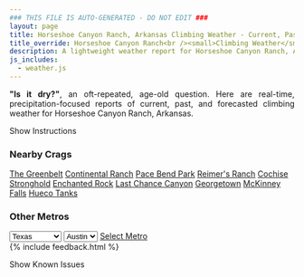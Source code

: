 ```yaml
---
### THIS FILE IS AUTO-GENERATED - DO NOT EDIT ###
layout: page
title: Horseshoe Canyon Ranch, Arkansas Climbing Weather - Current, Past, and Forecasted Report
title_override: Horseshoe Canyon Ranch<br /><small>Climbing Weather</small>
description: A lightweight weather report for Horseshoe Canyon Ranch, Arkansas. Optimized for slow internet connections.
js_includes:
  - weather.js
---
```


<section class="measure center lh-copy f5-ns f6 ph2 mv4" style="text-align: justify;">
<strong>"Is it dry?"</strong>, an oft-repeated, age-old question. Here are real-time,
precipitation-focused reports of current, past, and forecasted climbing weather for Horseshoe Canyon Ranch, Arkansas.
</section>

<p id="settings-toggle" class="mw5 b center tc hover-light-red black-70 pointer">Show Instructions</p>
<section id="settings" class="overflow-hidden" style="display:none;">
    <div class="mv2 ph2 center">
        <div class="fn f6 tc pv2">
            <p class="measure lh-copy center"><strong>Show/hide hourly forecasts</strong> by clicking the desired day.</p>
            <hr class="mw5 p0 mv2 o-60 b0 bt b--light-red light-red bg-light-red">
            <p class="measure lh-copy center"><strong>Current and Past conditions</strong> are measured by the nearest weather station. <strong>Forecast conditions</strong> are calculated and polled separately.</p>
            <hr class="mw5 p0 mv2 o-60 b0 bt b--light-red light-red bg-light-red">
            <p class="measure lh-copy center"><strong>Having issues?</strong> Try <a id="clear-cache" class="no-underline relative fancy-link light-red hover-light-red" href="#">clearing the local cache</a>.</p>
            <hr class="mw5 p0 mv2 o-60 b0 bt b--light-red light-red bg-light-red">
            <p class="measure lh-copy center">Weather data sourced from <a class="no-underline fancy-link relative light-red" target="_blank" href="https://www.weather.gov/documentation/services-web-api">weather.gov</a>.</p>
        </div>
    </div>
</section>
<section id="weather" data-crag="horseshoe-canyon-ranch-arkansas" class="mv4-ns mv3 ph2 center"></section>
<section id="nearby" class="tc lh-copy">
  <h3>Nearby Crags</h3>
<a class="nowrap no-underline fancy-link relative light-red mh3" href="/crags/the-greenbelt-texas-weather.html">The Greenbelt</a>
<a class="nowrap no-underline fancy-link relative light-red mh3" href="/crags/continental-ranch-texas-weather.html">Continental Ranch</a>
<a class="nowrap no-underline fancy-link relative light-red mh3" href="/crags/pace-bend-park-texas-weather.html">Pace Bend Park</a>
<a class="nowrap no-underline fancy-link relative light-red mh3" href="/crags/reimers-ranch-texas-weather.html">Reimer's Ranch</a>
<a class="nowrap no-underline fancy-link relative light-red mh3" href="/crags/cochise-stronghold-arizona-weather.html">Cochise Stronghold</a>
<a class="nowrap no-underline fancy-link relative light-red mh3" href="/crags/enchanted-rock-texas-weather.html">Enchanted Rock</a>
<a class="nowrap no-underline fancy-link relative light-red mh3" href="/crags/last-chance-canyon-new-mexico-weather.html">Last Chance Canyon</a>
<a class="nowrap no-underline fancy-link relative light-red mh3" href="/crags/georgetown-texas-weather.html">Georgetown</a>
<a class="nowrap no-underline fancy-link relative light-red mh3" href="/crags/mckinney-falls-texas-weather.html">McKinney Falls</a>
<a class="nowrap no-underline fancy-link relative light-red mh3" href="/crags/hueco-tanks-texas-weather.html">Hueco Tanks</a>
</section>
<section id="nearby" class="tc lh-copy">
  <h3>Other Metros</h3>
  <select class="ma1 bg-near-white pa2" id="stateSel">
    <option value="Texas" selected>Texas</option>
    <option value="Washington">Washington</option>
    <option value="Colorado">Colorado</option>
    <option value="Tennessee">Tennessee</option>
    <option value="Utah">Utah</option>
    <option value="California">California</option>
  </select>
  <select class="ma1 bg-near-white pa2" id="citySel">
    <option value="Austin" selected>Austin</option>
  </select>
  <a id="selectMetro" class="f6 link dim ph3 pv2 ma1 dib white bg-light-red" href="/crags/austin-texas-weather.html">Select Metro</a>
  <script>
    var states = [];
    states["Texas"] = "Austin"
    states["Washington"] = "Seattle"
    states["Colorado"] = "Denver"
    states["Tennessee"] = "Nashville"
    states["Utah"] = "Salt Lake City"
    states["California"] = "San Francisco|Los Angeles"
  </script>
</section>
{% include feedback.html %}
<p id="issues-toggle" class="mw5 b center tc hover-light-red black-70 pointer">Show Known Issues</p>
<section id="issues" class="overflow-hidden tc f6">
</section>

<script>
  var weekly_LZK_44_127 = {"updated":"2022-06-13T07:36:39+00:00","units":"us","forecastGenerator":"BaselineForecastGenerator","generatedAt":"2022-06-13T08:39:43+00:00","updateTime":"2022-06-13T07:36:39+00:00","validTimes":"2022-06-13T01:00:00+00:00/P8DT6H","elevation":{"unitCode":"wmoUnit:m","value":534.0096},"periods":[{"number":1,"name":"Overnight","startTime":"2022-06-13T03:00:00-05:00","endTime":"2022-06-13T06:00:00-05:00","isDaytime":false,"temperature":75,"temperatureUnit":"F","temperatureTrend":null,"windSpeed":"10 mph","windDirection":"SSW","icon":"https://api.weather.gov/icons/land/night/few?size=medium","shortForecast":"Mostly Clear","detailedForecast":"Mostly clear, with a low around 75. South southwest wind around 10 mph."},{"number":2,"name":"Monday","startTime":"2022-06-13T06:00:00-05:00","endTime":"2022-06-13T18:00:00-05:00","isDaytime":true,"temperature":91,"temperatureUnit":"F","temperatureTrend":null,"windSpeed":"10 to 15 mph","windDirection":"SSW","icon":"https://api.weather.gov/icons/land/day/few?size=medium","shortForecast":"Sunny","detailedForecast":"Sunny, with a high near 91. Heat index values as high as 98. South southwest wind 10 to 15 mph, with gusts as high as 30 mph."},{"number":3,"name":"Monday Night","startTime":"2022-06-13T18:00:00-05:00","endTime":"2022-06-14T06:00:00-05:00","isDaytime":false,"temperature":73,"temperatureUnit":"F","temperatureTrend":null,"windSpeed":"5 to 10 mph","windDirection":"SSW","icon":"https://api.weather.gov/icons/land/night/skc?size=medium","shortForecast":"Clear","detailedForecast":"Clear, with a low around 73. South southwest wind 5 to 10 mph."},{"number":4,"name":"Tuesday","startTime":"2022-06-14T06:00:00-05:00","endTime":"2022-06-14T18:00:00-05:00","isDaytime":true,"temperature":87,"temperatureUnit":"F","temperatureTrend":null,"windSpeed":"10 mph","windDirection":"SSW","icon":"https://api.weather.gov/icons/land/day/skc?size=medium","shortForecast":"Sunny","detailedForecast":"Sunny, with a high near 87. South southwest wind around 10 mph, with gusts as high as 25 mph."},{"number":5,"name":"Tuesday Night","startTime":"2022-06-14T18:00:00-05:00","endTime":"2022-06-15T06:00:00-05:00","isDaytime":false,"temperature":71,"temperatureUnit":"F","temperatureTrend":null,"windSpeed":"5 to 10 mph","windDirection":"S","icon":"https://api.weather.gov/icons/land/night/few?size=medium","shortForecast":"Mostly Clear","detailedForecast":"Mostly clear, with a low around 71. South wind 5 to 10 mph."},{"number":6,"name":"Wednesday","startTime":"2022-06-15T06:00:00-05:00","endTime":"2022-06-15T18:00:00-05:00","isDaytime":true,"temperature":87,"temperatureUnit":"F","temperatureTrend":null,"windSpeed":"5 to 10 mph","windDirection":"SSW","icon":"https://api.weather.gov/icons/land/day/few?size=medium","shortForecast":"Sunny","detailedForecast":"Sunny, with a high near 87. South southwest wind 5 to 10 mph, with gusts as high as 25 mph."},{"number":7,"name":"Wednesday Night","startTime":"2022-06-15T18:00:00-05:00","endTime":"2022-06-16T06:00:00-05:00","isDaytime":false,"temperature":70,"temperatureUnit":"F","temperatureTrend":null,"windSpeed":"5 mph","windDirection":"SSW","icon":"https://api.weather.gov/icons/land/night/few?size=medium","shortForecast":"Mostly Clear","detailedForecast":"Mostly clear, with a low around 70. South southwest wind around 5 mph."},{"number":8,"name":"Thursday","startTime":"2022-06-16T06:00:00-05:00","endTime":"2022-06-16T18:00:00-05:00","isDaytime":true,"temperature":90,"temperatureUnit":"F","temperatureTrend":null,"windSpeed":"5 mph","windDirection":"SW","icon":"https://api.weather.gov/icons/land/day/few?size=medium","shortForecast":"Sunny","detailedForecast":"Sunny, with a high near 90. Southwest wind around 5 mph."},{"number":9,"name":"Thursday Night","startTime":"2022-06-16T18:00:00-05:00","endTime":"2022-06-17T06:00:00-05:00","isDaytime":false,"temperature":69,"temperatureUnit":"F","temperatureTrend":null,"windSpeed":"0 to 5 mph","windDirection":"W","icon":"https://api.weather.gov/icons/land/night/few?size=medium","shortForecast":"Mostly Clear","detailedForecast":"Mostly clear, with a low around 69. West wind 0 to 5 mph."},{"number":10,"name":"Friday","startTime":"2022-06-17T06:00:00-05:00","endTime":"2022-06-17T18:00:00-05:00","isDaytime":true,"temperature":88,"temperatureUnit":"F","temperatureTrend":null,"windSpeed":"5 mph","windDirection":"N","icon":"https://api.weather.gov/icons/land/day/few?size=medium","shortForecast":"Sunny","detailedForecast":"Sunny, with a high near 88."},{"number":11,"name":"Friday Night","startTime":"2022-06-17T18:00:00-05:00","endTime":"2022-06-18T06:00:00-05:00","isDaytime":false,"temperature":66,"temperatureUnit":"F","temperatureTrend":null,"windSpeed":"5 mph","windDirection":"NE","icon":"https://api.weather.gov/icons/land/night/few?size=medium","shortForecast":"Mostly Clear","detailedForecast":"Mostly clear, with a low around 66."},{"number":12,"name":"Saturday","startTime":"2022-06-18T06:00:00-05:00","endTime":"2022-06-18T18:00:00-05:00","isDaytime":true,"temperature":86,"temperatureUnit":"F","temperatureTrend":null,"windSpeed":"5 mph","windDirection":"ENE","icon":"https://api.weather.gov/icons/land/day/skc?size=medium","shortForecast":"Sunny","detailedForecast":"Sunny, with a high near 86."},{"number":13,"name":"Saturday Night","startTime":"2022-06-18T18:00:00-05:00","endTime":"2022-06-19T06:00:00-05:00","isDaytime":false,"temperature":64,"temperatureUnit":"F","temperatureTrend":null,"windSpeed":"5 mph","windDirection":"ESE","icon":"https://api.weather.gov/icons/land/night/skc?size=medium","shortForecast":"Clear","detailedForecast":"Clear, with a low around 64."},{"number":14,"name":"Sunday","startTime":"2022-06-19T06:00:00-05:00","endTime":"2022-06-19T18:00:00-05:00","isDaytime":true,"temperature":86,"temperatureUnit":"F","temperatureTrend":null,"windSpeed":"0 to 5 mph","windDirection":"ESE","icon":"https://api.weather.gov/icons/land/day/skc?size=medium","shortForecast":"Sunny","detailedForecast":"Sunny, with a high near 86."}]}
  var hourly_LZK_44_127 = {"@context":["https://geojson.org/geojson-ld/geojson-context.jsonld",{"@version":"1.1","wx":"https://api.weather.gov/ontology#","geo":"http://www.opengis.net/ont/geosparql#","unit":"http://codes.wmo.int/common/unit/","@vocab":"https://api.weather.gov/ontology#"}],"type":"Feature","geometry":{"type":"Polygon","coordinates":[[[-93.2967623,36.0128648],[-93.29711019999999,35.990459800000004],[-93.26942,35.990176000000005],[-93.2690664,36.012581100000006],[-93.2967623,36.0128648]]]},"properties":{"updated":"2022-06-13T07:36:39+00:00","units":"us","forecastGenerator":"HourlyForecastGenerator","generatedAt":"2022-06-13T08:39:43+00:00","updateTime":"2022-06-13T07:36:39+00:00","validTimes":"2022-06-13T01:00:00+00:00/P8DT6H","elevation":{"unitCode":"wmoUnit:m","value":534.0096},"periods":[{"number":1,"name":"","startTime":"2022-06-13T03:00:00-05:00","endTime":"2022-06-13T04:00:00-05:00","isDaytime":false,"temperature":76,"temperatureUnit":"F","temperatureTrend":null,"windSpeed":"10 mph","windDirection":"SSW","icon":"https://api.weather.gov/icons/land/night/few?size=small","shortForecast":"Mostly Clear","detailedForecast":""},{"number":2,"name":"","startTime":"2022-06-13T04:00:00-05:00","endTime":"2022-06-13T05:00:00-05:00","isDaytime":false,"temperature":75,"temperatureUnit":"F","temperatureTrend":null,"windSpeed":"10 mph","windDirection":"SSW","icon":"https://api.weather.gov/icons/land/night/few?size=small","shortForecast":"Mostly Clear","detailedForecast":""},{"number":3,"name":"","startTime":"2022-06-13T05:00:00-05:00","endTime":"2022-06-13T06:00:00-05:00","isDaytime":false,"temperature":75,"temperatureUnit":"F","temperatureTrend":null,"windSpeed":"10 mph","windDirection":"SSW","icon":"https://api.weather.gov/icons/land/night/few?size=small","shortForecast":"Mostly Clear","detailedForecast":""},{"number":4,"name":"","startTime":"2022-06-13T06:00:00-05:00","endTime":"2022-06-13T07:00:00-05:00","isDaytime":true,"temperature":75,"temperatureUnit":"F","temperatureTrend":null,"windSpeed":"15 mph","windDirection":"SSW","icon":"https://api.weather.gov/icons/land/day/few?size=small","shortForecast":"Sunny","detailedForecast":""},{"number":5,"name":"","startTime":"2022-06-13T07:00:00-05:00","endTime":"2022-06-13T08:00:00-05:00","isDaytime":true,"temperature":76,"temperatureUnit":"F","temperatureTrend":null,"windSpeed":"10 mph","windDirection":"SSW","icon":"https://api.weather.gov/icons/land/day/few?size=small","shortForecast":"Sunny","detailedForecast":""},{"number":6,"name":"","startTime":"2022-06-13T08:00:00-05:00","endTime":"2022-06-13T09:00:00-05:00","isDaytime":true,"temperature":79,"temperatureUnit":"F","temperatureTrend":null,"windSpeed":"10 mph","windDirection":"SSW","icon":"https://api.weather.gov/icons/land/day/few?size=small","shortForecast":"Sunny","detailedForecast":""},{"number":7,"name":"","startTime":"2022-06-13T09:00:00-05:00","endTime":"2022-06-13T10:00:00-05:00","isDaytime":true,"temperature":82,"temperatureUnit":"F","temperatureTrend":null,"windSpeed":"10 mph","windDirection":"SW","icon":"https://api.weather.gov/icons/land/day/few?size=small","shortForecast":"Sunny","detailedForecast":""},{"number":8,"name":"","startTime":"2022-06-13T10:00:00-05:00","endTime":"2022-06-13T11:00:00-05:00","isDaytime":true,"temperature":84,"temperatureUnit":"F","temperatureTrend":null,"windSpeed":"10 mph","windDirection":"SW","icon":"https://api.weather.gov/icons/land/day/skc?size=small","shortForecast":"Sunny","detailedForecast":""},{"number":9,"name":"","startTime":"2022-06-13T11:00:00-05:00","endTime":"2022-06-13T12:00:00-05:00","isDaytime":true,"temperature":86,"temperatureUnit":"F","temperatureTrend":null,"windSpeed":"10 mph","windDirection":"SW","icon":"https://api.weather.gov/icons/land/day/few?size=small","shortForecast":"Sunny","detailedForecast":""},{"number":10,"name":"","startTime":"2022-06-13T12:00:00-05:00","endTime":"2022-06-13T13:00:00-05:00","isDaytime":true,"temperature":88,"temperatureUnit":"F","temperatureTrend":null,"windSpeed":"10 mph","windDirection":"SW","icon":"https://api.weather.gov/icons/land/day/skc?size=small","shortForecast":"Sunny","detailedForecast":""},{"number":11,"name":"","startTime":"2022-06-13T13:00:00-05:00","endTime":"2022-06-13T14:00:00-05:00","isDaytime":true,"temperature":89,"temperatureUnit":"F","temperatureTrend":null,"windSpeed":"10 mph","windDirection":"SW","icon":"https://api.weather.gov/icons/land/day/skc?size=small","shortForecast":"Sunny","detailedForecast":""},{"number":12,"name":"","startTime":"2022-06-13T14:00:00-05:00","endTime":"2022-06-13T15:00:00-05:00","isDaytime":true,"temperature":90,"temperatureUnit":"F","temperatureTrend":null,"windSpeed":"10 mph","windDirection":"SSW","icon":"https://api.weather.gov/icons/land/day/skc?size=small","shortForecast":"Sunny","detailedForecast":""},{"number":13,"name":"","startTime":"2022-06-13T15:00:00-05:00","endTime":"2022-06-13T16:00:00-05:00","isDaytime":true,"temperature":91,"temperatureUnit":"F","temperatureTrend":null,"windSpeed":"10 mph","windDirection":"SSW","icon":"https://api.weather.gov/icons/land/day/skc?size=small","shortForecast":"Sunny","detailedForecast":""},{"number":14,"name":"","startTime":"2022-06-13T16:00:00-05:00","endTime":"2022-06-13T17:00:00-05:00","isDaytime":true,"temperature":91,"temperatureUnit":"F","temperatureTrend":null,"windSpeed":"10 mph","windDirection":"SSW","icon":"https://api.weather.gov/icons/land/day/skc?size=small","shortForecast":"Sunny","detailedForecast":""},{"number":15,"name":"","startTime":"2022-06-13T17:00:00-05:00","endTime":"2022-06-13T18:00:00-05:00","isDaytime":true,"temperature":90,"temperatureUnit":"F","temperatureTrend":null,"windSpeed":"10 mph","windDirection":"SSW","icon":"https://api.weather.gov/icons/land/day/skc?size=small","shortForecast":"Sunny","detailedForecast":""},{"number":16,"name":"","startTime":"2022-06-13T18:00:00-05:00","endTime":"2022-06-13T19:00:00-05:00","isDaytime":false,"temperature":88,"temperatureUnit":"F","temperatureTrend":null,"windSpeed":"10 mph","windDirection":"SSW","icon":"https://api.weather.gov/icons/land/night/skc?size=small","shortForecast":"Clear","detailedForecast":""},{"number":17,"name":"","startTime":"2022-06-13T19:00:00-05:00","endTime":"2022-06-13T20:00:00-05:00","isDaytime":false,"temperature":86,"temperatureUnit":"F","temperatureTrend":null,"windSpeed":"5 mph","windDirection":"S","icon":"https://api.weather.gov/icons/land/night/skc?size=small","shortForecast":"Clear","detailedForecast":""},{"number":18,"name":"","startTime":"2022-06-13T20:00:00-05:00","endTime":"2022-06-13T21:00:00-05:00","isDaytime":false,"temperature":83,"temperatureUnit":"F","temperatureTrend":null,"windSpeed":"5 mph","windDirection":"S","icon":"https://api.weather.gov/icons/land/night/skc?size=small","shortForecast":"Clear","detailedForecast":""},{"number":19,"name":"","startTime":"2022-06-13T21:00:00-05:00","endTime":"2022-06-13T22:00:00-05:00","isDaytime":false,"temperature":80,"temperatureUnit":"F","temperatureTrend":null,"windSpeed":"10 mph","windDirection":"S","icon":"https://api.weather.gov/icons/land/night/skc?size=small","shortForecast":"Clear","detailedForecast":""},{"number":20,"name":"","startTime":"2022-06-13T22:00:00-05:00","endTime":"2022-06-13T23:00:00-05:00","isDaytime":false,"temperature":78,"temperatureUnit":"F","temperatureTrend":null,"windSpeed":"10 mph","windDirection":"S","icon":"https://api.weather.gov/icons/land/night/skc?size=small","shortForecast":"Clear","detailedForecast":""},{"number":21,"name":"","startTime":"2022-06-13T23:00:00-05:00","endTime":"2022-06-14T00:00:00-05:00","isDaytime":false,"temperature":77,"temperatureUnit":"F","temperatureTrend":null,"windSpeed":"10 mph","windDirection":"S","icon":"https://api.weather.gov/icons/land/night/skc?size=small","shortForecast":"Clear","detailedForecast":""},{"number":22,"name":"","startTime":"2022-06-14T00:00:00-05:00","endTime":"2022-06-14T01:00:00-05:00","isDaytime":false,"temperature":76,"temperatureUnit":"F","temperatureTrend":null,"windSpeed":"10 mph","windDirection":"SSW","icon":"https://api.weather.gov/icons/land/night/skc?size=small","shortForecast":"Clear","detailedForecast":""},{"number":23,"name":"","startTime":"2022-06-14T01:00:00-05:00","endTime":"2022-06-14T02:00:00-05:00","isDaytime":false,"temperature":76,"temperatureUnit":"F","temperatureTrend":null,"windSpeed":"10 mph","windDirection":"SSW","icon":"https://api.weather.gov/icons/land/night/skc?size=small","shortForecast":"Clear","detailedForecast":""},{"number":24,"name":"","startTime":"2022-06-14T02:00:00-05:00","endTime":"2022-06-14T03:00:00-05:00","isDaytime":false,"temperature":76,"temperatureUnit":"F","temperatureTrend":null,"windSpeed":"10 mph","windDirection":"SSW","icon":"https://api.weather.gov/icons/land/night/skc?size=small","shortForecast":"Clear","detailedForecast":""},{"number":25,"name":"","startTime":"2022-06-14T03:00:00-05:00","endTime":"2022-06-14T04:00:00-05:00","isDaytime":false,"temperature":75,"temperatureUnit":"F","temperatureTrend":null,"windSpeed":"10 mph","windDirection":"SSW","icon":"https://api.weather.gov/icons/land/night/skc?size=small","shortForecast":"Clear","detailedForecast":""},{"number":26,"name":"","startTime":"2022-06-14T04:00:00-05:00","endTime":"2022-06-14T05:00:00-05:00","isDaytime":false,"temperature":75,"temperatureUnit":"F","temperatureTrend":null,"windSpeed":"10 mph","windDirection":"SSW","icon":"https://api.weather.gov/icons/land/night/skc?size=small","shortForecast":"Clear","detailedForecast":""},{"number":27,"name":"","startTime":"2022-06-14T05:00:00-05:00","endTime":"2022-06-14T06:00:00-05:00","isDaytime":false,"temperature":75,"temperatureUnit":"F","temperatureTrend":null,"windSpeed":"10 mph","windDirection":"SSW","icon":"https://api.weather.gov/icons/land/night/skc?size=small","shortForecast":"Clear","detailedForecast":""},{"number":28,"name":"","startTime":"2022-06-14T06:00:00-05:00","endTime":"2022-06-14T07:00:00-05:00","isDaytime":true,"temperature":74,"temperatureUnit":"F","temperatureTrend":null,"windSpeed":"10 mph","windDirection":"SSW","icon":"https://api.weather.gov/icons/land/day/skc?size=small","shortForecast":"Sunny","detailedForecast":""},{"number":29,"name":"","startTime":"2022-06-14T07:00:00-05:00","endTime":"2022-06-14T08:00:00-05:00","isDaytime":true,"temperature":74,"temperatureUnit":"F","temperatureTrend":null,"windSpeed":"10 mph","windDirection":"SW","icon":"https://api.weather.gov/icons/land/day/skc?size=small","shortForecast":"Sunny","detailedForecast":""},{"number":30,"name":"","startTime":"2022-06-14T08:00:00-05:00","endTime":"2022-06-14T09:00:00-05:00","isDaytime":true,"temperature":76,"temperatureUnit":"F","temperatureTrend":null,"windSpeed":"10 mph","windDirection":"SW","icon":"https://api.weather.gov/icons/land/day/skc?size=small","shortForecast":"Sunny","detailedForecast":""},{"number":31,"name":"","startTime":"2022-06-14T09:00:00-05:00","endTime":"2022-06-14T10:00:00-05:00","isDaytime":true,"temperature":79,"temperatureUnit":"F","temperatureTrend":null,"windSpeed":"10 mph","windDirection":"SW","icon":"https://api.weather.gov/icons/land/day/skc?size=small","shortForecast":"Sunny","detailedForecast":""},{"number":32,"name":"","startTime":"2022-06-14T10:00:00-05:00","endTime":"2022-06-14T11:00:00-05:00","isDaytime":true,"temperature":81,"temperatureUnit":"F","temperatureTrend":null,"windSpeed":"10 mph","windDirection":"SW","icon":"https://api.weather.gov/icons/land/day/skc?size=small","shortForecast":"Sunny","detailedForecast":""},{"number":33,"name":"","startTime":"2022-06-14T11:00:00-05:00","endTime":"2022-06-14T12:00:00-05:00","isDaytime":true,"temperature":83,"temperatureUnit":"F","temperatureTrend":null,"windSpeed":"10 mph","windDirection":"SW","icon":"https://api.weather.gov/icons/land/day/few?size=small","shortForecast":"Sunny","detailedForecast":""},{"number":34,"name":"","startTime":"2022-06-14T12:00:00-05:00","endTime":"2022-06-14T13:00:00-05:00","isDaytime":true,"temperature":85,"temperatureUnit":"F","temperatureTrend":null,"windSpeed":"10 mph","windDirection":"SW","icon":"https://api.weather.gov/icons/land/day/few?size=small","shortForecast":"Sunny","detailedForecast":""},{"number":35,"name":"","startTime":"2022-06-14T13:00:00-05:00","endTime":"2022-06-14T14:00:00-05:00","isDaytime":true,"temperature":86,"temperatureUnit":"F","temperatureTrend":null,"windSpeed":"10 mph","windDirection":"SW","icon":"https://api.weather.gov/icons/land/day/skc?size=small","shortForecast":"Sunny","detailedForecast":""},{"number":36,"name":"","startTime":"2022-06-14T14:00:00-05:00","endTime":"2022-06-14T15:00:00-05:00","isDaytime":true,"temperature":87,"temperatureUnit":"F","temperatureTrend":null,"windSpeed":"10 mph","windDirection":"SW","icon":"https://api.weather.gov/icons/land/day/skc?size=small","shortForecast":"Sunny","detailedForecast":""},{"number":37,"name":"","startTime":"2022-06-14T15:00:00-05:00","endTime":"2022-06-14T16:00:00-05:00","isDaytime":true,"temperature":87,"temperatureUnit":"F","temperatureTrend":null,"windSpeed":"10 mph","windDirection":"SSW","icon":"https://api.weather.gov/icons/land/day/skc?size=small","shortForecast":"Sunny","detailedForecast":""},{"number":38,"name":"","startTime":"2022-06-14T16:00:00-05:00","endTime":"2022-06-14T17:00:00-05:00","isDaytime":true,"temperature":87,"temperatureUnit":"F","temperatureTrend":null,"windSpeed":"10 mph","windDirection":"SSW","icon":"https://api.weather.gov/icons/land/day/skc?size=small","shortForecast":"Sunny","detailedForecast":""},{"number":39,"name":"","startTime":"2022-06-14T17:00:00-05:00","endTime":"2022-06-14T18:00:00-05:00","isDaytime":true,"temperature":85,"temperatureUnit":"F","temperatureTrend":null,"windSpeed":"10 mph","windDirection":"SSW","icon":"https://api.weather.gov/icons/land/day/few?size=small","shortForecast":"Sunny","detailedForecast":""},{"number":40,"name":"","startTime":"2022-06-14T18:00:00-05:00","endTime":"2022-06-14T19:00:00-05:00","isDaytime":false,"temperature":84,"temperatureUnit":"F","temperatureTrend":null,"windSpeed":"10 mph","windDirection":"S","icon":"https://api.weather.gov/icons/land/night/few?size=small","shortForecast":"Mostly Clear","detailedForecast":""},{"number":41,"name":"","startTime":"2022-06-14T19:00:00-05:00","endTime":"2022-06-14T20:00:00-05:00","isDaytime":false,"temperature":82,"temperatureUnit":"F","temperatureTrend":null,"windSpeed":"5 mph","windDirection":"S","icon":"https://api.weather.gov/icons/land/night/few?size=small","shortForecast":"Mostly Clear","detailedForecast":""},{"number":42,"name":"","startTime":"2022-06-14T20:00:00-05:00","endTime":"2022-06-14T21:00:00-05:00","isDaytime":false,"temperature":79,"temperatureUnit":"F","temperatureTrend":null,"windSpeed":"5 mph","windDirection":"S","icon":"https://api.weather.gov/icons/land/night/few?size=small","shortForecast":"Mostly Clear","detailedForecast":""},{"number":43,"name":"","startTime":"2022-06-14T21:00:00-05:00","endTime":"2022-06-14T22:00:00-05:00","isDaytime":false,"temperature":77,"temperatureUnit":"F","temperatureTrend":null,"windSpeed":"5 mph","windDirection":"S","icon":"https://api.weather.gov/icons/land/night/skc?size=small","shortForecast":"Clear","detailedForecast":""},{"number":44,"name":"","startTime":"2022-06-14T22:00:00-05:00","endTime":"2022-06-14T23:00:00-05:00","isDaytime":false,"temperature":75,"temperatureUnit":"F","temperatureTrend":null,"windSpeed":"5 mph","windDirection":"S","icon":"https://api.weather.gov/icons/land/night/skc?size=small","shortForecast":"Clear","detailedForecast":""},{"number":45,"name":"","startTime":"2022-06-14T23:00:00-05:00","endTime":"2022-06-15T00:00:00-05:00","isDaytime":false,"temperature":74,"temperatureUnit":"F","temperatureTrend":null,"windSpeed":"5 mph","windDirection":"S","icon":"https://api.weather.gov/icons/land/night/skc?size=small","shortForecast":"Clear","detailedForecast":""},{"number":46,"name":"","startTime":"2022-06-15T00:00:00-05:00","endTime":"2022-06-15T01:00:00-05:00","isDaytime":false,"temperature":74,"temperatureUnit":"F","temperatureTrend":null,"windSpeed":"5 mph","windDirection":"S","icon":"https://api.weather.gov/icons/land/night/few?size=small","shortForecast":"Mostly Clear","detailedForecast":""},{"number":47,"name":"","startTime":"2022-06-15T01:00:00-05:00","endTime":"2022-06-15T02:00:00-05:00","isDaytime":false,"temperature":74,"temperatureUnit":"F","temperatureTrend":null,"windSpeed":"5 mph","windDirection":"S","icon":"https://api.weather.gov/icons/land/night/few?size=small","shortForecast":"Mostly Clear","detailedForecast":""},{"number":48,"name":"","startTime":"2022-06-15T02:00:00-05:00","endTime":"2022-06-15T03:00:00-05:00","isDaytime":false,"temperature":74,"temperatureUnit":"F","temperatureTrend":null,"windSpeed":"5 mph","windDirection":"S","icon":"https://api.weather.gov/icons/land/night/few?size=small","shortForecast":"Mostly Clear","detailedForecast":""},{"number":49,"name":"","startTime":"2022-06-15T03:00:00-05:00","endTime":"2022-06-15T04:00:00-05:00","isDaytime":false,"temperature":73,"temperatureUnit":"F","temperatureTrend":null,"windSpeed":"10 mph","windDirection":"S","icon":"https://api.weather.gov/icons/land/night/few?size=small","shortForecast":"Mostly Clear","detailedForecast":""},{"number":50,"name":"","startTime":"2022-06-15T04:00:00-05:00","endTime":"2022-06-15T05:00:00-05:00","isDaytime":false,"temperature":73,"temperatureUnit":"F","temperatureTrend":null,"windSpeed":"10 mph","windDirection":"S","icon":"https://api.weather.gov/icons/land/night/few?size=small","shortForecast":"Mostly Clear","detailedForecast":""},{"number":51,"name":"","startTime":"2022-06-15T05:00:00-05:00","endTime":"2022-06-15T06:00:00-05:00","isDaytime":false,"temperature":73,"temperatureUnit":"F","temperatureTrend":null,"windSpeed":"10 mph","windDirection":"S","icon":"https://api.weather.gov/icons/land/night/few?size=small","shortForecast":"Mostly Clear","detailedForecast":""},{"number":52,"name":"","startTime":"2022-06-15T06:00:00-05:00","endTime":"2022-06-15T07:00:00-05:00","isDaytime":true,"temperature":73,"temperatureUnit":"F","temperatureTrend":null,"windSpeed":"5 mph","windDirection":"S","icon":"https://api.weather.gov/icons/land/day/few?size=small","shortForecast":"Sunny","detailedForecast":""},{"number":53,"name":"","startTime":"2022-06-15T07:00:00-05:00","endTime":"2022-06-15T08:00:00-05:00","isDaytime":true,"temperature":72,"temperatureUnit":"F","temperatureTrend":null,"windSpeed":"5 mph","windDirection":"SSW","icon":"https://api.weather.gov/icons/land/day/few?size=small","shortForecast":"Sunny","detailedForecast":""},{"number":54,"name":"","startTime":"2022-06-15T08:00:00-05:00","endTime":"2022-06-15T09:00:00-05:00","isDaytime":true,"temperature":75,"temperatureUnit":"F","temperatureTrend":null,"windSpeed":"5 mph","windDirection":"SSW","icon":"https://api.weather.gov/icons/land/day/few?size=small","shortForecast":"Sunny","detailedForecast":""},{"number":55,"name":"","startTime":"2022-06-15T09:00:00-05:00","endTime":"2022-06-15T10:00:00-05:00","isDaytime":true,"temperature":77,"temperatureUnit":"F","temperatureTrend":null,"windSpeed":"5 mph","windDirection":"SSW","icon":"https://api.weather.gov/icons/land/day/few?size=small","shortForecast":"Sunny","detailedForecast":""},{"number":56,"name":"","startTime":"2022-06-15T10:00:00-05:00","endTime":"2022-06-15T11:00:00-05:00","isDaytime":true,"temperature":80,"temperatureUnit":"F","temperatureTrend":null,"windSpeed":"10 mph","windDirection":"SSW","icon":"https://api.weather.gov/icons/land/day/few?size=small","shortForecast":"Sunny","detailedForecast":""},{"number":57,"name":"","startTime":"2022-06-15T11:00:00-05:00","endTime":"2022-06-15T12:00:00-05:00","isDaytime":true,"temperature":81,"temperatureUnit":"F","temperatureTrend":null,"windSpeed":"10 mph","windDirection":"SSW","icon":"https://api.weather.gov/icons/land/day/few?size=small","shortForecast":"Sunny","detailedForecast":""},{"number":58,"name":"","startTime":"2022-06-15T12:00:00-05:00","endTime":"2022-06-15T13:00:00-05:00","isDaytime":true,"temperature":83,"temperatureUnit":"F","temperatureTrend":null,"windSpeed":"10 mph","windDirection":"SSW","icon":"https://api.weather.gov/icons/land/day/few?size=small","shortForecast":"Sunny","detailedForecast":""},{"number":59,"name":"","startTime":"2022-06-15T13:00:00-05:00","endTime":"2022-06-15T14:00:00-05:00","isDaytime":true,"temperature":84,"temperatureUnit":"F","temperatureTrend":null,"windSpeed":"10 mph","windDirection":"SSW","icon":"https://api.weather.gov/icons/land/day/few?size=small","shortForecast":"Sunny","detailedForecast":""},{"number":60,"name":"","startTime":"2022-06-15T14:00:00-05:00","endTime":"2022-06-15T15:00:00-05:00","isDaytime":true,"temperature":85,"temperatureUnit":"F","temperatureTrend":null,"windSpeed":"10 mph","windDirection":"SSW","icon":"https://api.weather.gov/icons/land/day/few?size=small","shortForecast":"Sunny","detailedForecast":""},{"number":61,"name":"","startTime":"2022-06-15T15:00:00-05:00","endTime":"2022-06-15T16:00:00-05:00","isDaytime":true,"temperature":85,"temperatureUnit":"F","temperatureTrend":null,"windSpeed":"10 mph","windDirection":"SSW","icon":"https://api.weather.gov/icons/land/day/sct?size=small","shortForecast":"Mostly Sunny","detailedForecast":""},{"number":62,"name":"","startTime":"2022-06-15T16:00:00-05:00","endTime":"2022-06-15T17:00:00-05:00","isDaytime":true,"temperature":87,"temperatureUnit":"F","temperatureTrend":null,"windSpeed":"10 mph","windDirection":"SSW","icon":"https://api.weather.gov/icons/land/day/sct?size=small","shortForecast":"Mostly Sunny","detailedForecast":""},{"number":63,"name":"","startTime":"2022-06-15T17:00:00-05:00","endTime":"2022-06-15T18:00:00-05:00","isDaytime":true,"temperature":84,"temperatureUnit":"F","temperatureTrend":null,"windSpeed":"10 mph","windDirection":"S","icon":"https://api.weather.gov/icons/land/day/sct?size=small","shortForecast":"Mostly Sunny","detailedForecast":""},{"number":64,"name":"","startTime":"2022-06-15T18:00:00-05:00","endTime":"2022-06-15T19:00:00-05:00","isDaytime":false,"temperature":83,"temperatureUnit":"F","temperatureTrend":null,"windSpeed":"5 mph","windDirection":"S","icon":"https://api.weather.gov/icons/land/night/few?size=small","shortForecast":"Mostly Clear","detailedForecast":""},{"number":65,"name":"","startTime":"2022-06-15T19:00:00-05:00","endTime":"2022-06-15T20:00:00-05:00","isDaytime":false,"temperature":81,"temperatureUnit":"F","temperatureTrend":null,"windSpeed":"5 mph","windDirection":"S","icon":"https://api.weather.gov/icons/land/night/few?size=small","shortForecast":"Mostly Clear","detailedForecast":""},{"number":66,"name":"","startTime":"2022-06-15T20:00:00-05:00","endTime":"2022-06-15T21:00:00-05:00","isDaytime":false,"temperature":79,"temperatureUnit":"F","temperatureTrend":null,"windSpeed":"5 mph","windDirection":"S","icon":"https://api.weather.gov/icons/land/night/few?size=small","shortForecast":"Mostly Clear","detailedForecast":""},{"number":67,"name":"","startTime":"2022-06-15T21:00:00-05:00","endTime":"2022-06-15T22:00:00-05:00","isDaytime":false,"temperature":77,"temperatureUnit":"F","temperatureTrend":null,"windSpeed":"5 mph","windDirection":"S","icon":"https://api.weather.gov/icons/land/night/few?size=small","shortForecast":"Mostly Clear","detailedForecast":""},{"number":68,"name":"","startTime":"2022-06-15T22:00:00-05:00","endTime":"2022-06-15T23:00:00-05:00","isDaytime":false,"temperature":75,"temperatureUnit":"F","temperatureTrend":null,"windSpeed":"5 mph","windDirection":"S","icon":"https://api.weather.gov/icons/land/night/few?size=small","shortForecast":"Mostly Clear","detailedForecast":""},{"number":69,"name":"","startTime":"2022-06-15T23:00:00-05:00","endTime":"2022-06-16T00:00:00-05:00","isDaytime":false,"temperature":74,"temperatureUnit":"F","temperatureTrend":null,"windSpeed":"5 mph","windDirection":"S","icon":"https://api.weather.gov/icons/land/night/few?size=small","shortForecast":"Mostly Clear","detailedForecast":""},{"number":70,"name":"","startTime":"2022-06-16T00:00:00-05:00","endTime":"2022-06-16T01:00:00-05:00","isDaytime":false,"temperature":74,"temperatureUnit":"F","temperatureTrend":null,"windSpeed":"5 mph","windDirection":"S","icon":"https://api.weather.gov/icons/land/night/few?size=small","shortForecast":"Mostly Clear","detailedForecast":""},{"number":71,"name":"","startTime":"2022-06-16T01:00:00-05:00","endTime":"2022-06-16T02:00:00-05:00","isDaytime":false,"temperature":73,"temperatureUnit":"F","temperatureTrend":null,"windSpeed":"5 mph","windDirection":"S","icon":"https://api.weather.gov/icons/land/night/few?size=small","shortForecast":"Mostly Clear","detailedForecast":""},{"number":72,"name":"","startTime":"2022-06-16T02:00:00-05:00","endTime":"2022-06-16T03:00:00-05:00","isDaytime":false,"temperature":73,"temperatureUnit":"F","temperatureTrend":null,"windSpeed":"5 mph","windDirection":"S","icon":"https://api.weather.gov/icons/land/night/few?size=small","shortForecast":"Mostly Clear","detailedForecast":""},{"number":73,"name":"","startTime":"2022-06-16T03:00:00-05:00","endTime":"2022-06-16T04:00:00-05:00","isDaytime":false,"temperature":72,"temperatureUnit":"F","temperatureTrend":null,"windSpeed":"5 mph","windDirection":"S","icon":"https://api.weather.gov/icons/land/night/sct?size=small","shortForecast":"Partly Cloudy","detailedForecast":""},{"number":74,"name":"","startTime":"2022-06-16T04:00:00-05:00","endTime":"2022-06-16T05:00:00-05:00","isDaytime":false,"temperature":72,"temperatureUnit":"F","temperatureTrend":null,"windSpeed":"5 mph","windDirection":"SSW","icon":"https://api.weather.gov/icons/land/night/sct?size=small","shortForecast":"Partly Cloudy","detailedForecast":""},{"number":75,"name":"","startTime":"2022-06-16T05:00:00-05:00","endTime":"2022-06-16T06:00:00-05:00","isDaytime":false,"temperature":72,"temperatureUnit":"F","temperatureTrend":null,"windSpeed":"5 mph","windDirection":"SSW","icon":"https://api.weather.gov/icons/land/night/few?size=small","shortForecast":"Mostly Clear","detailedForecast":""},{"number":76,"name":"","startTime":"2022-06-16T06:00:00-05:00","endTime":"2022-06-16T07:00:00-05:00","isDaytime":true,"temperature":71,"temperatureUnit":"F","temperatureTrend":null,"windSpeed":"5 mph","windDirection":"SSW","icon":"https://api.weather.gov/icons/land/day/few?size=small","shortForecast":"Sunny","detailedForecast":""},{"number":77,"name":"","startTime":"2022-06-16T07:00:00-05:00","endTime":"2022-06-16T08:00:00-05:00","isDaytime":true,"temperature":71,"temperatureUnit":"F","temperatureTrend":null,"windSpeed":"5 mph","windDirection":"SSW","icon":"https://api.weather.gov/icons/land/day/few?size=small","shortForecast":"Sunny","detailedForecast":""},{"number":78,"name":"","startTime":"2022-06-16T08:00:00-05:00","endTime":"2022-06-16T09:00:00-05:00","isDaytime":true,"temperature":74,"temperatureUnit":"F","temperatureTrend":null,"windSpeed":"5 mph","windDirection":"SSW","icon":"https://api.weather.gov/icons/land/day/few?size=small","shortForecast":"Sunny","detailedForecast":""},{"number":79,"name":"","startTime":"2022-06-16T09:00:00-05:00","endTime":"2022-06-16T10:00:00-05:00","isDaytime":true,"temperature":77,"temperatureUnit":"F","temperatureTrend":null,"windSpeed":"5 mph","windDirection":"SW","icon":"https://api.weather.gov/icons/land/day/few?size=small","shortForecast":"Sunny","detailedForecast":""},{"number":80,"name":"","startTime":"2022-06-16T10:00:00-05:00","endTime":"2022-06-16T11:00:00-05:00","isDaytime":true,"temperature":80,"temperatureUnit":"F","temperatureTrend":null,"windSpeed":"5 mph","windDirection":"SW","icon":"https://api.weather.gov/icons/land/day/few?size=small","shortForecast":"Sunny","detailedForecast":""},{"number":81,"name":"","startTime":"2022-06-16T11:00:00-05:00","endTime":"2022-06-16T12:00:00-05:00","isDaytime":true,"temperature":82,"temperatureUnit":"F","temperatureTrend":null,"windSpeed":"5 mph","windDirection":"WSW","icon":"https://api.weather.gov/icons/land/day/few?size=small","shortForecast":"Sunny","detailedForecast":""},{"number":82,"name":"","startTime":"2022-06-16T12:00:00-05:00","endTime":"2022-06-16T13:00:00-05:00","isDaytime":true,"temperature":85,"temperatureUnit":"F","temperatureTrend":null,"windSpeed":"5 mph","windDirection":"WSW","icon":"https://api.weather.gov/icons/land/day/few?size=small","shortForecast":"Sunny","detailedForecast":""},{"number":83,"name":"","startTime":"2022-06-16T13:00:00-05:00","endTime":"2022-06-16T14:00:00-05:00","isDaytime":true,"temperature":87,"temperatureUnit":"F","temperatureTrend":null,"windSpeed":"5 mph","windDirection":"W","icon":"https://api.weather.gov/icons/land/day/few?size=small","shortForecast":"Sunny","detailedForecast":""},{"number":84,"name":"","startTime":"2022-06-16T14:00:00-05:00","endTime":"2022-06-16T15:00:00-05:00","isDaytime":true,"temperature":87,"temperatureUnit":"F","temperatureTrend":null,"windSpeed":"5 mph","windDirection":"W","icon":"https://api.weather.gov/icons/land/day/few?size=small","shortForecast":"Sunny","detailedForecast":""},{"number":85,"name":"","startTime":"2022-06-16T15:00:00-05:00","endTime":"2022-06-16T16:00:00-05:00","isDaytime":true,"temperature":88,"temperatureUnit":"F","temperatureTrend":null,"windSpeed":"5 mph","windDirection":"W","icon":"https://api.weather.gov/icons/land/day/few?size=small","shortForecast":"Sunny","detailedForecast":""},{"number":86,"name":"","startTime":"2022-06-16T16:00:00-05:00","endTime":"2022-06-16T17:00:00-05:00","isDaytime":true,"temperature":90,"temperatureUnit":"F","temperatureTrend":null,"windSpeed":"5 mph","windDirection":"W","icon":"https://api.weather.gov/icons/land/day/few?size=small","shortForecast":"Sunny","detailedForecast":""},{"number":87,"name":"","startTime":"2022-06-16T17:00:00-05:00","endTime":"2022-06-16T18:00:00-05:00","isDaytime":true,"temperature":87,"temperatureUnit":"F","temperatureTrend":null,"windSpeed":"5 mph","windDirection":"W","icon":"https://api.weather.gov/icons/land/day/few?size=small","shortForecast":"Sunny","detailedForecast":""},{"number":88,"name":"","startTime":"2022-06-16T18:00:00-05:00","endTime":"2022-06-16T19:00:00-05:00","isDaytime":false,"temperature":85,"temperatureUnit":"F","temperatureTrend":null,"windSpeed":"5 mph","windDirection":"W","icon":"https://api.weather.gov/icons/land/night/few?size=small","shortForecast":"Mostly Clear","detailedForecast":""},{"number":89,"name":"","startTime":"2022-06-16T19:00:00-05:00","endTime":"2022-06-16T20:00:00-05:00","isDaytime":false,"temperature":84,"temperatureUnit":"F","temperatureTrend":null,"windSpeed":"5 mph","windDirection":"W","icon":"https://api.weather.gov/icons/land/night/few?size=small","shortForecast":"Mostly Clear","detailedForecast":""},{"number":90,"name":"","startTime":"2022-06-16T20:00:00-05:00","endTime":"2022-06-16T21:00:00-05:00","isDaytime":false,"temperature":81,"temperatureUnit":"F","temperatureTrend":null,"windSpeed":"5 mph","windDirection":"WSW","icon":"https://api.weather.gov/icons/land/night/few?size=small","shortForecast":"Mostly Clear","detailedForecast":""},{"number":91,"name":"","startTime":"2022-06-16T21:00:00-05:00","endTime":"2022-06-16T22:00:00-05:00","isDaytime":false,"temperature":78,"temperatureUnit":"F","temperatureTrend":null,"windSpeed":"0 mph","windDirection":"WSW","icon":"https://api.weather.gov/icons/land/night/few?size=small","shortForecast":"Mostly Clear","detailedForecast":""},{"number":92,"name":"","startTime":"2022-06-16T22:00:00-05:00","endTime":"2022-06-16T23:00:00-05:00","isDaytime":false,"temperature":75,"temperatureUnit":"F","temperatureTrend":null,"windSpeed":"0 mph","windDirection":"SW","icon":"https://api.weather.gov/icons/land/night/few?size=small","shortForecast":"Mostly Clear","detailedForecast":""},{"number":93,"name":"","startTime":"2022-06-16T23:00:00-05:00","endTime":"2022-06-17T00:00:00-05:00","isDaytime":false,"temperature":74,"temperatureUnit":"F","temperatureTrend":null,"windSpeed":"0 mph","windDirection":"SW","icon":"https://api.weather.gov/icons/land/night/few?size=small","shortForecast":"Mostly Clear","detailedForecast":""},{"number":94,"name":"","startTime":"2022-06-17T00:00:00-05:00","endTime":"2022-06-17T01:00:00-05:00","isDaytime":false,"temperature":74,"temperatureUnit":"F","temperatureTrend":null,"windSpeed":"0 mph","windDirection":"WSW","icon":"https://api.weather.gov/icons/land/night/few?size=small","shortForecast":"Mostly Clear","detailedForecast":""},{"number":95,"name":"","startTime":"2022-06-17T01:00:00-05:00","endTime":"2022-06-17T02:00:00-05:00","isDaytime":false,"temperature":73,"temperatureUnit":"F","temperatureTrend":null,"windSpeed":"5 mph","windDirection":"W","icon":"https://api.weather.gov/icons/land/night/few?size=small","shortForecast":"Mostly Clear","detailedForecast":""},{"number":96,"name":"","startTime":"2022-06-17T02:00:00-05:00","endTime":"2022-06-17T03:00:00-05:00","isDaytime":false,"temperature":72,"temperatureUnit":"F","temperatureTrend":null,"windSpeed":"5 mph","windDirection":"W","icon":"https://api.weather.gov/icons/land/night/few?size=small","shortForecast":"Mostly Clear","detailedForecast":""},{"number":97,"name":"","startTime":"2022-06-17T03:00:00-05:00","endTime":"2022-06-17T04:00:00-05:00","isDaytime":false,"temperature":72,"temperatureUnit":"F","temperatureTrend":null,"windSpeed":"5 mph","windDirection":"WNW","icon":"https://api.weather.gov/icons/land/night/few?size=small","shortForecast":"Mostly Clear","detailedForecast":""},{"number":98,"name":"","startTime":"2022-06-17T04:00:00-05:00","endTime":"2022-06-17T05:00:00-05:00","isDaytime":false,"temperature":71,"temperatureUnit":"F","temperatureTrend":null,"windSpeed":"5 mph","windDirection":"WNW","icon":"https://api.weather.gov/icons/land/night/few?size=small","shortForecast":"Mostly Clear","detailedForecast":""},{"number":99,"name":"","startTime":"2022-06-17T05:00:00-05:00","endTime":"2022-06-17T06:00:00-05:00","isDaytime":false,"temperature":71,"temperatureUnit":"F","temperatureTrend":null,"windSpeed":"5 mph","windDirection":"NW","icon":"https://api.weather.gov/icons/land/night/few?size=small","shortForecast":"Mostly Clear","detailedForecast":""},{"number":100,"name":"","startTime":"2022-06-17T06:00:00-05:00","endTime":"2022-06-17T07:00:00-05:00","isDaytime":true,"temperature":70,"temperatureUnit":"F","temperatureTrend":null,"windSpeed":"5 mph","windDirection":"NNW","icon":"https://api.weather.gov/icons/land/day/few?size=small","shortForecast":"Sunny","detailedForecast":""},{"number":101,"name":"","startTime":"2022-06-17T07:00:00-05:00","endTime":"2022-06-17T08:00:00-05:00","isDaytime":true,"temperature":70,"temperatureUnit":"F","temperatureTrend":null,"windSpeed":"5 mph","windDirection":"N","icon":"https://api.weather.gov/icons/land/day/few?size=small","shortForecast":"Sunny","detailedForecast":""},{"number":102,"name":"","startTime":"2022-06-17T08:00:00-05:00","endTime":"2022-06-17T09:00:00-05:00","isDaytime":true,"temperature":73,"temperatureUnit":"F","temperatureTrend":null,"windSpeed":"5 mph","windDirection":"N","icon":"https://api.weather.gov/icons/land/day/few?size=small","shortForecast":"Sunny","detailedForecast":""},{"number":103,"name":"","startTime":"2022-06-17T09:00:00-05:00","endTime":"2022-06-17T10:00:00-05:00","isDaytime":true,"temperature":75,"temperatureUnit":"F","temperatureTrend":null,"windSpeed":"5 mph","windDirection":"N","icon":"https://api.weather.gov/icons/land/day/few?size=small","shortForecast":"Sunny","detailedForecast":""},{"number":104,"name":"","startTime":"2022-06-17T10:00:00-05:00","endTime":"2022-06-17T11:00:00-05:00","isDaytime":true,"temperature":78,"temperatureUnit":"F","temperatureTrend":null,"windSpeed":"5 mph","windDirection":"NNE","icon":"https://api.weather.gov/icons/land/day/few?size=small","shortForecast":"Sunny","detailedForecast":""},{"number":105,"name":"","startTime":"2022-06-17T11:00:00-05:00","endTime":"2022-06-17T12:00:00-05:00","isDaytime":true,"temperature":80,"temperatureUnit":"F","temperatureTrend":null,"windSpeed":"5 mph","windDirection":"NNE","icon":"https://api.weather.gov/icons/land/day/few?size=small","shortForecast":"Sunny","detailedForecast":""},{"number":106,"name":"","startTime":"2022-06-17T12:00:00-05:00","endTime":"2022-06-17T13:00:00-05:00","isDaytime":true,"temperature":82,"temperatureUnit":"F","temperatureTrend":null,"windSpeed":"5 mph","windDirection":"N","icon":"https://api.weather.gov/icons/land/day/few?size=small","shortForecast":"Sunny","detailedForecast":""},{"number":107,"name":"","startTime":"2022-06-17T13:00:00-05:00","endTime":"2022-06-17T14:00:00-05:00","isDaytime":true,"temperature":84,"temperatureUnit":"F","temperatureTrend":null,"windSpeed":"5 mph","windDirection":"N","icon":"https://api.weather.gov/icons/land/day/few?size=small","shortForecast":"Sunny","detailedForecast":""},{"number":108,"name":"","startTime":"2022-06-17T14:00:00-05:00","endTime":"2022-06-17T15:00:00-05:00","isDaytime":true,"temperature":85,"temperatureUnit":"F","temperatureTrend":null,"windSpeed":"5 mph","windDirection":"N","icon":"https://api.weather.gov/icons/land/day/few?size=small","shortForecast":"Sunny","detailedForecast":""},{"number":109,"name":"","startTime":"2022-06-17T15:00:00-05:00","endTime":"2022-06-17T16:00:00-05:00","isDaytime":true,"temperature":85,"temperatureUnit":"F","temperatureTrend":null,"windSpeed":"5 mph","windDirection":"NNE","icon":"https://api.weather.gov/icons/land/day/few?size=small","shortForecast":"Sunny","detailedForecast":""},{"number":110,"name":"","startTime":"2022-06-17T16:00:00-05:00","endTime":"2022-06-17T17:00:00-05:00","isDaytime":true,"temperature":88,"temperatureUnit":"F","temperatureTrend":null,"windSpeed":"5 mph","windDirection":"NNE","icon":"https://api.weather.gov/icons/land/day/few?size=small","shortForecast":"Sunny","detailedForecast":""},{"number":111,"name":"","startTime":"2022-06-17T17:00:00-05:00","endTime":"2022-06-17T18:00:00-05:00","isDaytime":true,"temperature":84,"temperatureUnit":"F","temperatureTrend":null,"windSpeed":"5 mph","windDirection":"NNE","icon":"https://api.weather.gov/icons/land/day/few?size=small","shortForecast":"Sunny","detailedForecast":""},{"number":112,"name":"","startTime":"2022-06-17T18:00:00-05:00","endTime":"2022-06-17T19:00:00-05:00","isDaytime":false,"temperature":83,"temperatureUnit":"F","temperatureTrend":null,"windSpeed":"5 mph","windDirection":"NE","icon":"https://api.weather.gov/icons/land/night/few?size=small","shortForecast":"Mostly Clear","detailedForecast":""},{"number":113,"name":"","startTime":"2022-06-17T19:00:00-05:00","endTime":"2022-06-17T20:00:00-05:00","isDaytime":false,"temperature":81,"temperatureUnit":"F","temperatureTrend":null,"windSpeed":"5 mph","windDirection":"NE","icon":"https://api.weather.gov/icons/land/night/few?size=small","shortForecast":"Mostly Clear","detailedForecast":""},{"number":114,"name":"","startTime":"2022-06-17T20:00:00-05:00","endTime":"2022-06-17T21:00:00-05:00","isDaytime":false,"temperature":78,"temperatureUnit":"F","temperatureTrend":null,"windSpeed":"5 mph","windDirection":"NE","icon":"https://api.weather.gov/icons/land/night/few?size=small","shortForecast":"Mostly Clear","detailedForecast":""},{"number":115,"name":"","startTime":"2022-06-17T21:00:00-05:00","endTime":"2022-06-17T22:00:00-05:00","isDaytime":false,"temperature":75,"temperatureUnit":"F","temperatureTrend":null,"windSpeed":"5 mph","windDirection":"ENE","icon":"https://api.weather.gov/icons/land/night/few?size=small","shortForecast":"Mostly Clear","detailedForecast":""},{"number":116,"name":"","startTime":"2022-06-17T22:00:00-05:00","endTime":"2022-06-17T23:00:00-05:00","isDaytime":false,"temperature":72,"temperatureUnit":"F","temperatureTrend":null,"windSpeed":"5 mph","windDirection":"ENE","icon":"https://api.weather.gov/icons/land/night/skc?size=small","shortForecast":"Clear","detailedForecast":""},{"number":117,"name":"","startTime":"2022-06-17T23:00:00-05:00","endTime":"2022-06-18T00:00:00-05:00","isDaytime":false,"temperature":71,"temperatureUnit":"F","temperatureTrend":null,"windSpeed":"5 mph","windDirection":"ENE","icon":"https://api.weather.gov/icons/land/night/skc?size=small","shortForecast":"Clear","detailedForecast":""},{"number":118,"name":"","startTime":"2022-06-18T00:00:00-05:00","endTime":"2022-06-18T01:00:00-05:00","isDaytime":false,"temperature":70,"temperatureUnit":"F","temperatureTrend":null,"windSpeed":"5 mph","windDirection":"ENE","icon":"https://api.weather.gov/icons/land/night/skc?size=small","shortForecast":"Clear","detailedForecast":""},{"number":119,"name":"","startTime":"2022-06-18T01:00:00-05:00","endTime":"2022-06-18T02:00:00-05:00","isDaytime":false,"temperature":69,"temperatureUnit":"F","temperatureTrend":null,"windSpeed":"5 mph","windDirection":"ENE","icon":"https://api.weather.gov/icons/land/night/skc?size=small","shortForecast":"Clear","detailedForecast":""},{"number":120,"name":"","startTime":"2022-06-18T02:00:00-05:00","endTime":"2022-06-18T03:00:00-05:00","isDaytime":false,"temperature":69,"temperatureUnit":"F","temperatureTrend":null,"windSpeed":"5 mph","windDirection":"ENE","icon":"https://api.weather.gov/icons/land/night/skc?size=small","shortForecast":"Clear","detailedForecast":""},{"number":121,"name":"","startTime":"2022-06-18T03:00:00-05:00","endTime":"2022-06-18T04:00:00-05:00","isDaytime":false,"temperature":68,"temperatureUnit":"F","temperatureTrend":null,"windSpeed":"5 mph","windDirection":"ENE","icon":"https://api.weather.gov/icons/land/night/few?size=small","shortForecast":"Mostly Clear","detailedForecast":""},{"number":122,"name":"","startTime":"2022-06-18T04:00:00-05:00","endTime":"2022-06-18T05:00:00-05:00","isDaytime":false,"temperature":68,"temperatureUnit":"F","temperatureTrend":null,"windSpeed":"5 mph","windDirection":"ENE","icon":"https://api.weather.gov/icons/land/night/few?size=small","shortForecast":"Mostly Clear","detailedForecast":""},{"number":123,"name":"","startTime":"2022-06-18T05:00:00-05:00","endTime":"2022-06-18T06:00:00-05:00","isDaytime":false,"temperature":68,"temperatureUnit":"F","temperatureTrend":null,"windSpeed":"5 mph","windDirection":"ENE","icon":"https://api.weather.gov/icons/land/night/skc?size=small","shortForecast":"Clear","detailedForecast":""},{"number":124,"name":"","startTime":"2022-06-18T06:00:00-05:00","endTime":"2022-06-18T07:00:00-05:00","isDaytime":true,"temperature":67,"temperatureUnit":"F","temperatureTrend":null,"windSpeed":"5 mph","windDirection":"ENE","icon":"https://api.weather.gov/icons/land/day/skc?size=small","shortForecast":"Sunny","detailedForecast":""},{"number":125,"name":"","startTime":"2022-06-18T07:00:00-05:00","endTime":"2022-06-18T08:00:00-05:00","isDaytime":true,"temperature":67,"temperatureUnit":"F","temperatureTrend":null,"windSpeed":"5 mph","windDirection":"ENE","icon":"https://api.weather.gov/icons/land/day/skc?size=small","shortForecast":"Sunny","detailedForecast":""},{"number":126,"name":"","startTime":"2022-06-18T08:00:00-05:00","endTime":"2022-06-18T09:00:00-05:00","isDaytime":true,"temperature":70,"temperatureUnit":"F","temperatureTrend":null,"windSpeed":"5 mph","windDirection":"ENE","icon":"https://api.weather.gov/icons/land/day/skc?size=small","shortForecast":"Sunny","detailedForecast":""},{"number":127,"name":"","startTime":"2022-06-18T09:00:00-05:00","endTime":"2022-06-18T10:00:00-05:00","isDaytime":true,"temperature":72,"temperatureUnit":"F","temperatureTrend":null,"windSpeed":"5 mph","windDirection":"E","icon":"https://api.weather.gov/icons/land/day/skc?size=small","shortForecast":"Sunny","detailedForecast":""},{"number":128,"name":"","startTime":"2022-06-18T10:00:00-05:00","endTime":"2022-06-18T11:00:00-05:00","isDaytime":true,"temperature":75,"temperatureUnit":"F","temperatureTrend":null,"windSpeed":"5 mph","windDirection":"E","icon":"https://api.weather.gov/icons/land/day/skc?size=small","shortForecast":"Sunny","detailedForecast":""},{"number":129,"name":"","startTime":"2022-06-18T11:00:00-05:00","endTime":"2022-06-18T12:00:00-05:00","isDaytime":true,"temperature":77,"temperatureUnit":"F","temperatureTrend":null,"windSpeed":"5 mph","windDirection":"E","icon":"https://api.weather.gov/icons/land/day/skc?size=small","shortForecast":"Sunny","detailedForecast":""},{"number":130,"name":"","startTime":"2022-06-18T12:00:00-05:00","endTime":"2022-06-18T13:00:00-05:00","isDaytime":true,"temperature":80,"temperatureUnit":"F","temperatureTrend":null,"windSpeed":"5 mph","windDirection":"E","icon":"https://api.weather.gov/icons/land/day/skc?size=small","shortForecast":"Sunny","detailedForecast":""},{"number":131,"name":"","startTime":"2022-06-18T13:00:00-05:00","endTime":"2022-06-18T14:00:00-05:00","isDaytime":true,"temperature":82,"temperatureUnit":"F","temperatureTrend":null,"windSpeed":"5 mph","windDirection":"E","icon":"https://api.weather.gov/icons/land/day/skc?size=small","shortForecast":"Sunny","detailedForecast":""},{"number":132,"name":"","startTime":"2022-06-18T14:00:00-05:00","endTime":"2022-06-18T15:00:00-05:00","isDaytime":true,"temperature":83,"temperatureUnit":"F","temperatureTrend":null,"windSpeed":"5 mph","windDirection":"E","icon":"https://api.weather.gov/icons/land/day/skc?size=small","shortForecast":"Sunny","detailedForecast":""},{"number":133,"name":"","startTime":"2022-06-18T15:00:00-05:00","endTime":"2022-06-18T16:00:00-05:00","isDaytime":true,"temperature":84,"temperatureUnit":"F","temperatureTrend":null,"windSpeed":"5 mph","windDirection":"E","icon":"https://api.weather.gov/icons/land/day/skc?size=small","shortForecast":"Sunny","detailedForecast":""},{"number":134,"name":"","startTime":"2022-06-18T16:00:00-05:00","endTime":"2022-06-18T17:00:00-05:00","isDaytime":true,"temperature":86,"temperatureUnit":"F","temperatureTrend":null,"windSpeed":"5 mph","windDirection":"E","icon":"https://api.weather.gov/icons/land/day/skc?size=small","shortForecast":"Sunny","detailedForecast":""},{"number":135,"name":"","startTime":"2022-06-18T17:00:00-05:00","endTime":"2022-06-18T18:00:00-05:00","isDaytime":true,"temperature":83,"temperatureUnit":"F","temperatureTrend":null,"windSpeed":"5 mph","windDirection":"E","icon":"https://api.weather.gov/icons/land/day/skc?size=small","shortForecast":"Sunny","detailedForecast":""},{"number":136,"name":"","startTime":"2022-06-18T18:00:00-05:00","endTime":"2022-06-18T19:00:00-05:00","isDaytime":false,"temperature":81,"temperatureUnit":"F","temperatureTrend":null,"windSpeed":"5 mph","windDirection":"E","icon":"https://api.weather.gov/icons/land/night/skc?size=small","shortForecast":"Clear","detailedForecast":""},{"number":137,"name":"","startTime":"2022-06-18T19:00:00-05:00","endTime":"2022-06-18T20:00:00-05:00","isDaytime":false,"temperature":79,"temperatureUnit":"F","temperatureTrend":null,"windSpeed":"5 mph","windDirection":"E","icon":"https://api.weather.gov/icons/land/night/skc?size=small","shortForecast":"Clear","detailedForecast":""},{"number":138,"name":"","startTime":"2022-06-18T20:00:00-05:00","endTime":"2022-06-18T21:00:00-05:00","isDaytime":false,"temperature":76,"temperatureUnit":"F","temperatureTrend":null,"windSpeed":"5 mph","windDirection":"E","icon":"https://api.weather.gov/icons/land/night/skc?size=small","shortForecast":"Clear","detailedForecast":""},{"number":139,"name":"","startTime":"2022-06-18T21:00:00-05:00","endTime":"2022-06-18T22:00:00-05:00","isDaytime":false,"temperature":74,"temperatureUnit":"F","temperatureTrend":null,"windSpeed":"5 mph","windDirection":"E","icon":"https://api.weather.gov/icons/land/night/skc?size=small","shortForecast":"Clear","detailedForecast":""},{"number":140,"name":"","startTime":"2022-06-18T22:00:00-05:00","endTime":"2022-06-18T23:00:00-05:00","isDaytime":false,"temperature":71,"temperatureUnit":"F","temperatureTrend":null,"windSpeed":"5 mph","windDirection":"E","icon":"https://api.weather.gov/icons/land/night/skc?size=small","shortForecast":"Clear","detailedForecast":""},{"number":141,"name":"","startTime":"2022-06-18T23:00:00-05:00","endTime":"2022-06-19T00:00:00-05:00","isDaytime":false,"temperature":70,"temperatureUnit":"F","temperatureTrend":null,"windSpeed":"5 mph","windDirection":"ESE","icon":"https://api.weather.gov/icons/land/night/skc?size=small","shortForecast":"Clear","detailedForecast":""},{"number":142,"name":"","startTime":"2022-06-19T00:00:00-05:00","endTime":"2022-06-19T01:00:00-05:00","isDaytime":false,"temperature":69,"temperatureUnit":"F","temperatureTrend":null,"windSpeed":"5 mph","windDirection":"ESE","icon":"https://api.weather.gov/icons/land/night/skc?size=small","shortForecast":"Clear","detailedForecast":""},{"number":143,"name":"","startTime":"2022-06-19T01:00:00-05:00","endTime":"2022-06-19T02:00:00-05:00","isDaytime":false,"temperature":68,"temperatureUnit":"F","temperatureTrend":null,"windSpeed":"5 mph","windDirection":"ESE","icon":"https://api.weather.gov/icons/land/night/skc?size=small","shortForecast":"Clear","detailedForecast":""},{"number":144,"name":"","startTime":"2022-06-19T02:00:00-05:00","endTime":"2022-06-19T03:00:00-05:00","isDaytime":false,"temperature":67,"temperatureUnit":"F","temperatureTrend":null,"windSpeed":"5 mph","windDirection":"ESE","icon":"https://api.weather.gov/icons/land/night/skc?size=small","shortForecast":"Clear","detailedForecast":""},{"number":145,"name":"","startTime":"2022-06-19T03:00:00-05:00","endTime":"2022-06-19T04:00:00-05:00","isDaytime":false,"temperature":67,"temperatureUnit":"F","temperatureTrend":null,"windSpeed":"5 mph","windDirection":"ESE","icon":"https://api.weather.gov/icons/land/night/skc?size=small","shortForecast":"Clear","detailedForecast":""},{"number":146,"name":"","startTime":"2022-06-19T04:00:00-05:00","endTime":"2022-06-19T05:00:00-05:00","isDaytime":false,"temperature":66,"temperatureUnit":"F","temperatureTrend":null,"windSpeed":"5 mph","windDirection":"ESE","icon":"https://api.weather.gov/icons/land/night/skc?size=small","shortForecast":"Clear","detailedForecast":""},{"number":147,"name":"","startTime":"2022-06-19T05:00:00-05:00","endTime":"2022-06-19T06:00:00-05:00","isDaytime":false,"temperature":66,"temperatureUnit":"F","temperatureTrend":null,"windSpeed":"5 mph","windDirection":"ESE","icon":"https://api.weather.gov/icons/land/night/skc?size=small","shortForecast":"Clear","detailedForecast":""},{"number":148,"name":"","startTime":"2022-06-19T06:00:00-05:00","endTime":"2022-06-19T07:00:00-05:00","isDaytime":true,"temperature":65,"temperatureUnit":"F","temperatureTrend":null,"windSpeed":"5 mph","windDirection":"ESE","icon":"https://api.weather.gov/icons/land/day/skc?size=small","shortForecast":"Sunny","detailedForecast":""},{"number":149,"name":"","startTime":"2022-06-19T07:00:00-05:00","endTime":"2022-06-19T08:00:00-05:00","isDaytime":true,"temperature":65,"temperatureUnit":"F","temperatureTrend":null,"windSpeed":"5 mph","windDirection":"ESE","icon":"https://api.weather.gov/icons/land/day/skc?size=small","shortForecast":"Sunny","detailedForecast":""},{"number":150,"name":"","startTime":"2022-06-19T08:00:00-05:00","endTime":"2022-06-19T09:00:00-05:00","isDaytime":true,"temperature":68,"temperatureUnit":"F","temperatureTrend":null,"windSpeed":"5 mph","windDirection":"ESE","icon":"https://api.weather.gov/icons/land/day/skc?size=small","shortForecast":"Sunny","detailedForecast":""},{"number":151,"name":"","startTime":"2022-06-19T09:00:00-05:00","endTime":"2022-06-19T10:00:00-05:00","isDaytime":true,"temperature":71,"temperatureUnit":"F","temperatureTrend":null,"windSpeed":"0 mph","windDirection":"ESE","icon":"https://api.weather.gov/icons/land/day/skc?size=small","shortForecast":"Sunny","detailedForecast":""},{"number":152,"name":"","startTime":"2022-06-19T10:00:00-05:00","endTime":"2022-06-19T11:00:00-05:00","isDaytime":true,"temperature":74,"temperatureUnit":"F","temperatureTrend":null,"windSpeed":"5 mph","windDirection":"ESE","icon":"https://api.weather.gov/icons/land/day/few?size=small","shortForecast":"Sunny","detailedForecast":""},{"number":153,"name":"","startTime":"2022-06-19T11:00:00-05:00","endTime":"2022-06-19T12:00:00-05:00","isDaytime":true,"temperature":76,"temperatureUnit":"F","temperatureTrend":null,"windSpeed":"5 mph","windDirection":"ESE","icon":"https://api.weather.gov/icons/land/day/few?size=small","shortForecast":"Sunny","detailedForecast":""},{"number":154,"name":"","startTime":"2022-06-19T12:00:00-05:00","endTime":"2022-06-19T13:00:00-05:00","isDaytime":true,"temperature":79,"temperatureUnit":"F","temperatureTrend":null,"windSpeed":"5 mph","windDirection":"SE","icon":"https://api.weather.gov/icons/land/day/few?size=small","shortForecast":"Sunny","detailedForecast":""},{"number":155,"name":"","startTime":"2022-06-19T13:00:00-05:00","endTime":"2022-06-19T14:00:00-05:00","isDaytime":true,"temperature":81,"temperatureUnit":"F","temperatureTrend":null,"windSpeed":"5 mph","windDirection":"SE","icon":"https://api.weather.gov/icons/land/day/skc?size=small","shortForecast":"Sunny","detailedForecast":""},{"number":156,"name":"","startTime":"2022-06-19T14:00:00-05:00","endTime":"2022-06-19T15:00:00-05:00","isDaytime":true,"temperature":82,"temperatureUnit":"F","temperatureTrend":null,"windSpeed":"5 mph","windDirection":"SE","icon":"https://api.weather.gov/icons/land/day/skc?size=small","shortForecast":"Sunny","detailedForecast":""}]}}
  var crags_config = [
  {
    "name": "Horseshoe Canyon Ranch",
    "note": "Sandstone, so give it plenty of time to dry so it doesn't get damaged.",
    "mountainProject": "https://www.mountainproject.com/area/105903004/horseshoe-canyon-ranch",
    "station": "KHRO",
    "office": "LZK/44,127",
    "coordinates": [
      -93.292,
      36.012
    ]
  }
]</script>
